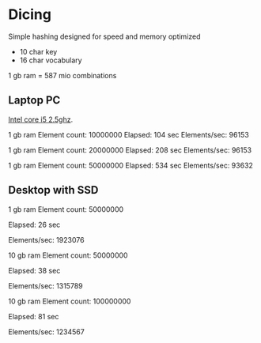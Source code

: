 Dicing
======

Simple hashing designed for speed and memory optimized

 * 10 char key
 * 16 char vocabulary

1 gb ram = 587 mio combinations


Laptop PC
---------

[Intel core i5 2.5ghz](http://www.cpubenchmark.net/cpu.php?cpu=Intel+Core+i5+520M+%40+2.40GHz).


1 gb ram
Element count: 10000000
Elapsed: 104 sec
Elements/sec: 96153

1 gb ram
Element count: 20000000
Elapsed: 208 sec
Elements/sec: 96153

1 gb ram
Element count: 50000000
Elapsed: 534 sec
Elements/sec: 93632



Desktop with SSD
----------------

1 gb ram
Element count: 50000000

Elapsed: 26 sec

Elements/sec: 1923076

10 gb ram
Element count: 50000000

Elapsed: 38 sec

Elements/sec: 1315789

10 gb ram
Element count: 100000000

Elapsed: 81 sec

Elements/sec: 1234567
